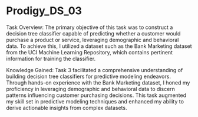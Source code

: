 # Prodigy_DS_03

Task Overview:
The primary objective of this task was to construct a decision tree classifier capable of predicting whether a customer would purchase a product or service, leveraging demographic and behavioral data. To achieve this, I utilized a dataset such as the Bank Marketing dataset from the UCI Machine Learning Repository, which contains pertinent information for training the classifier.

Knowledge Gained:
Task 3 facilitated a comprehensive understanding of building decision tree classifiers for predictive modeling endeavors. Through hands-on experience with the Bank Marketing dataset, I honed my proficiency in leveraging demographic and behavioral data to discern patterns influencing customer purchasing decisions. This task augmented my skill set in predictive modeling techniques and enhanced my ability to derive actionable insights from complex datasets.
